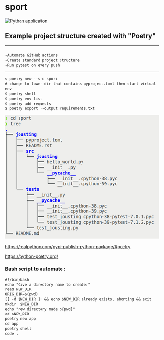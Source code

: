 # sport
[![Python application](https://github.com/RGGH/sport/actions/workflows/python-app.yml/badge.svg)](https://github.com/RGGH/sport/actions/workflows/python-app.yml)
## Example project structure created with "Poetry" 
---
### 
    -Automate GitHub actions
    -Create standard project structure
    -Run pytest on every push
---

    $ poetry new --src sport
    # change to lower dir that contains pyproject.toml then start virtual env
    $ poetry shell
    $ poetry env list
    $ poetry add requests
    $ poetry export --output requirements.txt


![sport](https://github.com/RGGH/Misc/blob/master/s4.png)

https://realpython.com/pypi-publish-python-package/#poetry

https://python-poetry.org/

### Bash script to automate : 

    #!/bin/bash   
    echo "Give a directory name to create:"    
    read NEW_DIR    
    ORIG_DIR=$(pwd)    
    [[ -d $NEW_DIR ]] && echo $NEW_DIR already exists, aborting && exit    
    mkdir  $NEW_DIR    
    echo "new directory made ${pwd}"
    cd $NEW_DIR
    poetry new app
    cd app 
    poetry shell
    code .


